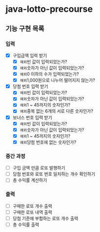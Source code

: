 # java-lotto-precourse

## 기능 구현 목록

### 입력
- [x] 구입금액 입력 받기
    - [x] `예외`빈 값이 입력되었는가?
    - [x] `예외`숫자가 아닌 값이 입력되었는가?
    - [x] `예외`0 이하의 수가 입력되었는가?
    - [x] `예외`1,000원으로 나누어 떨어지지 않는가?
- [x] 당첨 번호 입력 받기
    - [x] `예외`빈 값이 입력되었는가?
    - [x] `예외`숫자가 아닌 값이 입력되었는가?
    - [x] `예외`1 ~ 45까지의 숫자인가?
    - [x] `예외`중복 없는 6개의 서로 다른 숫자인가?
- [x] 보너스 번호 입력 받기
    - [x] `예외`빈 값이 입력되었는가?
    - [x] `예외`숫자가 아닌 값이 입력되었는가?
    - [x] `예외`1 ~ 45까지의 숫자인가?
    - [x] `예외`당첨 번호에 없는 숫자인가?

### 중간 과정
- [ ] 구입 금액 만큼 로또 발행하기
- [ ] 당첨 번호와 로또 번호 일치하는 개수 확인하기
- [ ] 총 수익률 계산하기

### 출력
- [ ] 구매한 로또 개수 출력
- [ ] 구매한 로또 내역 출력
- [ ] 당첨 기준에 부합하는 로또 개수 출력
- [ ] 총 수익률 출력